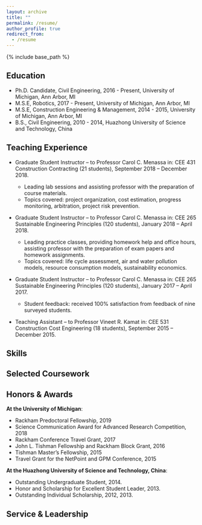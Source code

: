 ```yaml
---
layout: archive
title: ""
permalink: /resume/
author_profile: true
redirect_from:
  - /resume
---
```


{% include base_path %}

Education
------

* Ph.D. Candidate, Civil Engineering, 2016 - Present, University of Michigan, Ann Arbor, MI
* M.S.E, Robotics, 2017 - Present, University of Michigan, Ann Arbor, MI
* M.S.E, Construction Engineering & Management, 2014 - 2015, University of Michigan, Ann Arbor, MI
* B.S., Civil Engineering, 2010 - 2014, Huazhong University of Science and Technology, China
  
Teaching Experience
------

* Graduate Student Instructor – to Professor Carol C. Menassa in: CEE 431 Construction Contracting (21 students), September 2018 – December 2018.
  * Leading lab sessions and assisting professor with the preparation of course materials.
  * Topics covered: project organization, cost estimation, progress monitoring, arbitration, project risk prevention.

* Graduate Student Instructor – to Professor Carol C. Menassa in: CEE 265 Sustainable Engineering Principles (120 students), January 2018 – April 2018.
  * Leading practice classes, providing homework help and office hours, assisting professor with the preparation of exam papers and homework assignments.
  * Topics covered: life cycle assessment, air and water pollution models, resource consumption models, sustainability economics.
  
* Graduate Student Instructor – to Professor Carol C. Menassa in: CEE 265 Sustainable Engineering Principles (120 students), January 2017 – April 2017.
  * Student feedback: received 100% satisfaction from feedback of nine surveyed students.

* Teaching Assistant – to Professor Vineet R. Kamat in: CEE 531 Construction Cost Engineering (18 students), September 2015 – December 2015.


<!-- * Graduate Student Research Assistant, Jan.2015 - Present
  * Laboratory for Intelligent Systems and Technologies, University of Michigan, Ann Arbor, MI
  * Supervisor: Prof. Jerome P. Lynch

* Material Informatics Intern, Sep.2017 - Dec.2017
  * Toyota Research Institute, Ann Arbor, MI
  * Supervisor: Dr. Debasish Banerjee & Dr. Chen Ling
  
* Building Information Modeling Intern, Feb.2014 - Jun.2014
  * Shanghai Construction Group, Shanghai, China
 * Supervisor: Yunchao Liu -->
            


Skills
------
<!-- * Programming
  * Python, C++, MATLAB, C, Java, Javascript, SQL, NoSQL(MongoDB, Cassandra), Linux
* Data Analysis
  * Data Mining, Machine Learning, Computer Vision, Natural Language Processing, Signal Processing, Sensor Fusion, Embedded Systems
* Deep Learning Framework
  * Tensorflow, Caffe, Torch
* Design & Presentation
  * Adobe Creative Suite (Photoshop, Illustrator), Microsoft Office Suite
                                                                            -->          

Selected Coursework
------
<!-- * EECS 586: Algorithms
* EECS 583: Advanced Compiler
* EECS 560: Linear System Theory
* EECS 551: Matrix Method for Signal Processing
* EECS 545: Machine Learning
* EECS 542: Advanced Topics in Computer Vision
* EECS 501: Probability and Random Process
* EECS 485: Web Databases & Information Systems
* EECS 484: Database Management Systems
* EECS 461: Embedded Control Systems
* EECS 460: Control System Analysis and Design  -->


Honors & Awards
------
**At the University of Michigan**:
* Rackham Predoctoral Fellowship, 2019
* Science Communication Award for Advanced Research Competition, 2018
* Rackham Conference Travel Grant, 2017
* John L. Tishman Fellowship and Rackham Block Grant, 2016
* Tishman Master’s Fellowship, 2015
* Travel Grant for the NetPoint and GPM Conference, 2015

**At the Huazhong University of Science and Technology, China**:
* Outstanding Undergraduate Student, 2014.
* Honor and Scholarship for Excellent Student Leader, 2013.
* Outstanding Individual Scholarship, 2012, 2013.



Service & Leadership
------
<!-- * Vice President of the Volunteer Service Department at Tongji University, Oct.2010 - Jun.2012  
* Leader of the Tongji Education Aid Activity (Raised over 50,000CNY to subsidize 204 pupils), Sep.2011 - Nov.2011                           
* Volunteer Coordinator of the 14th FINA World Championships Shanghai 2011 Organizing Committee, Jul.2011  -->   
